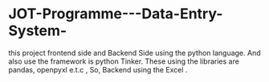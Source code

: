 # JOT-Programme---Data-Entry-System-
this project frontend side and Backend Side using the python language. And also use the framework is python Tinker.  These using the libraries are pandas, openpyxl e.t.c , So, Backend using the Excel .
